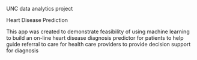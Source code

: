 UNC data analytics project

Heart Disease Prediction

This app was created to demonstrate feasibility of using machine learning to build an on-line heart disease diagnosis predictor 
for patients to help guide referral to care 
for health care providers to provide decision support for diagnosis